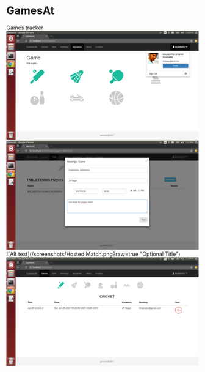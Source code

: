 # GamesAt
Games tracker
![Alt text](/screenshots/MyGames.png?raw=true "Optional Title")
![Alt text](/screenshots/Host_match.png?raw=true "Optional Title")
![Alt text](/screenshots/Hosted Match.png?raw=true "Optional Title")
![Alt text](/screenshots/Join_Unjoin.png?raw=true "Optional Title")
